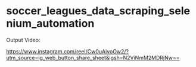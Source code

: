 # soccer_leagues_data_scraping_selenium_automation

Output Video:

https://www.instagram.com/reel/Cw0uAivoOw2/?utm_source=ig_web_button_share_sheet&igsh=N2ViNmM2MDRjNw==

